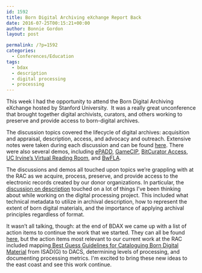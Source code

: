 ```yaml
---
id: 1592
title: Born Digital Archiving eXchange Report Back
date: 2016-07-25T00:15:21+00:00
author: Bonnie Gordon
layout: post

permalink: /?p=1592
categories:
  - Conferences/Education
tags:
  - bdax
  - description
  - digital processing
  - processing
---
```

<span style="font-weight: 400">This week I had the opportunity to attend the Born Digital Archiving eXchange hosted by Stanford University.  It was a really great unconference that brought together digital archivists, curators, and others working to preserve and provide access to born-digital archives.</span>

<!--more-->

<span style="font-weight: 400">The discussion topics covered the lifecycle of digital archives: acquisition and appraisal, description, access, and advocacy and outreach. Extensive notes were taken during each discussion and can be found <a href="https://drive.google.com/folderview?id=0By4GpQlPYswAbDJHLUsxcXZPOUk&usp=sharing">here</a></span><span style="font-weight: 400">. There were also several demos, including <a href="https://library.stanford.edu/projects/epadd">ePADD</a>, <a href="https://gamecip.soe.ucsc.edu/">GameCIP</a>, <a href="http://access.bitcurator.net/index.php?title=Main_Page">BitCurator Access</a>, <a href="https://saaers.wordpress.com/2016/02/11/born-digital-and-in-the-virtual-reading-room/">UC Irvine’s Virtual Reading Room</a>, and <a href="http://bw-fla.uni-freiburg.de">BwFLA</a></span><span style="font-weight: 400">.</span>

<span style="font-weight: 400">The discussions and demos all touched upon topics we’re grappling with at the RAC as we acquire, process, preserve, and provide access to the electronic records created by our donor organizations. In particular, the <a href="https://docs.google.com/document/d/1h4OdYSlKWzYbyc7QBIawN-9ErboDN3hLAIdgkv1MyKk/edit">discussion on description</a> touched on a lot of things I’ve been thinking about while working on the digital processing project. This included what technical metadata to utilize in archival description, how to represent the extent of born digital materials, and the importance of applying archival principles regardless of format.</span>

<span style="font-weight: 400">It wasn’t all talking, though: at the end of BDAX we came up with a list of action items to continue the work that we started. They can all be found <a href="https://docs.google.com/spreadsheets/d/1MoPp6z2IbHvXjkpUfz-MhnfhvSNz1tea0rI82fa3N5Q/edit#gid=0">here</a>, but the action items most relevant to our current work at the RAC included mapping<a href="http://www.archives.org.uk/images/Data_Standards/Best_Guess_Guidelines_v1.0_160325.pdf"> Best Guess Guidelines for Cataloguing Born Digital Material</a></span><span style="font-weight: 400"> from ISAD(G) to DACS, determining levels of processing, and documenting processing metrics. I'm excited to bring these new ideas to the east coast and see this work continue.</span>